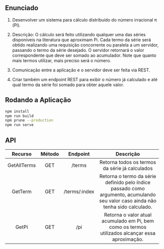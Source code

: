 ## Enunciado

1. Desenvolver um sistema para cálculo distribuído do número irracional π (Pi).

2. Descrição: O cálculo será feito utilizando qualquer uma das séries disponíveis na literatura que aproximam Pi. Cada termo da série será obtido realizando uma requisição concorrente ou paralela a um servidor, passando o termo da série desejado. O servidor retornará o valor correspondente que deve ser somado ao acumulador. Note que quanto mais termos utilizar, mais preciso será o número.

3. Comunicação entre a aplicação e o servidor deve ser feita via REST.

4. Criar também um endpoint REST para exibir o número já calculado e até qual termo da série foi somado para obter aquele valor.

## Rodando a Aplicação

```bash
npm install
npm run build
npm prune --production
npm run serve
```

## API

|   Recurso   | Método |   Endpoint    |                                                            Descrição                                                            |
| :---------: | :----: | :-----------: | :-----------------------------------------------------------------------------------------------------------------------------: |
| GetAllTerms |  GET   |    /terms     |                                         Retorna todos os termos da série já calculados                                          |
|   GetTerm   |  GET   | /terms/:index | Retorna o termo da série definido pelo índice passado como argumento, acumulando seu valor caso ainda não tenha sido calculado. |
|    GetPi    |  GET   |      /pi      |                 Retorna o valor atual acumulado em Pi, bem como os termos utilizados alcançar essa aproximação.                 |

